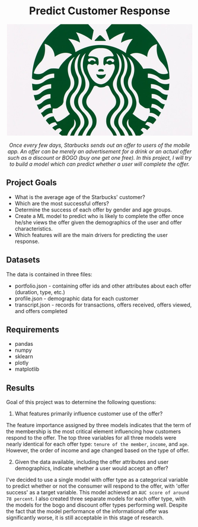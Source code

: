 <div align="center">
<h1> Predict Customer Response </h1>
 
 <p align="center">
<img src="https://github.com/raofida75/predict-customer-response/blob/main/image/cover.jpg" width="500"/>
</p>

<i> Once every few days, Starbucks sends out an offer to users of the mobile app. An offer can be merely an advertisement for a drink or an actual offer such as a discount or BOGO (buy one get one free). In this project, I will try to build a model which can predict whether a user will complete the offer.
</i></div>

## Project Goals

- What is the average age of the Starbucks' customer?
- Which are the most successful offers?
- Determine the success of each offer by gender and age groups.
- Create a ML model to predict who is likely to complete the offer once he/she views the offer given the demographics of the user and offer characteristics.
- Which features will are the main drivers for predicting the user response.

## Datasets

The data is contained in three files:

- portfolio.json - containing offer ids and other attributes about each offer (duration, type, etc.)
- profile.json - demographic data for each customer
- transcript.json - records for transactions, offers received, offers viewed, and offers completed

## Requirements
  - pandas
  - numpy
  - sklearn
  - plotly
  - matplotlib
  
## Results

Goal of this project was to determine the following questions:

1. What features primarily influence customer use of the offer?

The feature importance assigned by three models indicates that the term of the membership is the most critical element influencing how customers respond to the offer. The top three variables for all three models were nearly identical for each offer type: `tenure of the member`, `income`, and `age`. However, the order of income and age changed based on the type of offer. 

2. Given the data available, including the offer attributes and user demographics, indicate whether a user would accept an offer?

I've decided to use a single model with offer type as a categorical variable to predict whether or not the consumer will respond to the offer, with 'offer success' as a target variable. This model achieved an `AUC score of around 78 percent`. I also created three separate models for each offer type, with the models for the bogo and discount offer types performing well. Despite the fact that the model performance of the informational offer was significantly worse, it is still acceptable in this stage of research.
